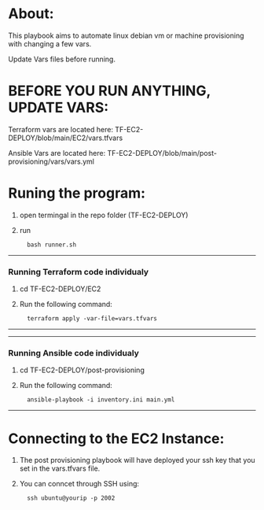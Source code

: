 # About:

This playbook aims to automate linux debian vm or machine provisioning with changing a few vars.

Update Vars files before running.

# BEFORE YOU RUN ANYTHING, UPDATE VARS:

Terraform vars are located here: TF-EC2-DEPLOY/blob/main/EC2/vars.tfvars

Ansible Vars are located here:  TF-EC2-DEPLOY/blob/main/post-provisioning/vars/vars.yml



# Runing the program:

1. open termingal in the repo folder (TF-EC2-DEPLOY)
2. run 

         bash runner.sh        
-------------------------------

### Running Terraform code individualy

1. cd TF-EC2-DEPLOY/EC2 
2. Run the following command:

         terraform apply -var-file=vars.tfvars

-------------------------------

-------------------------------

### Running Ansible code individualy

1. cd TF-EC2-DEPLOY/post-provisioning
2. Run the following command:

         ansible-playbook -i inventory.ini main.yml

-------------------------------


# Connecting to the EC2 Instance:

1. The post provisioning playbook will have deployed your ssh key that you set in the vars.tfvars file.
2. You can conncet through SSH using:

         ssh ubuntu@yourip -p 2002